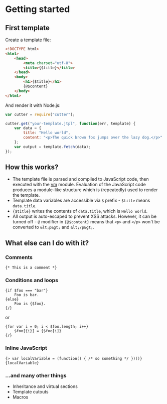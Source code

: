 Getting started
===================

First template
--------------------


Create a template file:

```html
<!DOCTYPE html>
<html>
    <head>
        <meta charset="utf-8">
        <title>{$title}</title>
    </head>
    <body>
        <h1>{$title}</h1>
        {@$content}
    </body>
</html>
```

And render it with Node.js:

```javascript
var cutter = require("cutter");

cutter.get("your-template.jtpl", function(err, template) {
    var data = { 
        title: "Hello world",
        content: "<p>The quick brown fox jumps over the lazy dog.</p>"
    };
    var output = template.fetch(data);
});
```


How this works?
-------------------

- The template file is parsed and compiled to JavaScript code, then executed with the [vm](http://nodejs.org/api/vm.html) module. Evaluation of the JavaScript code produces a module-like structure which is (repeatedly) used to render the template.
- Template data variables are accessible via `$` prefix - `$title` means `data.title`.
- `{$title}` writes the contents of `data.title`, which is `Hello world`.
- All output is auto-escaped to prevent XSS attacks. However, it can be turned off - `@` modifier in `{@$content}` means that `<p>` and `</p>` won't be converted to `&lt;p&gt;` and `&lt;/p&gt;`.


What else can I do with it?
-----------------

### Comments

```
{* This is a comment *}
```

### Conditions and loops

```
{if $foo === "bar"}
    Foo is bar.
{else}
    Foo is {$foo}.
{/}
```

or

```
{for var i = 0; i < $foo.length; i++}
    $foo[{i}] = {$foo[i]}
{/}
```

### Inline JavaScript

```
{> var localVariable = (function() { /* so something */ })()}
{localVariable}
```


### ...and many other things

- Inheritance and virtual sections
- Template cutouts
- Macros
